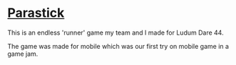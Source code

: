 # [Parastick](https://ldjam.com/events/ludum-dare/44/parastick)

This is an endless 'runner' game my team and I made for Ludum Dare 44.

The game was made for mobile which was our first try on mobile game in a game jam. 
